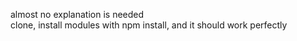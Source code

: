 almost no explanation is needed<br>
clone, install modules with npm install, and it should work perfectly<br>


